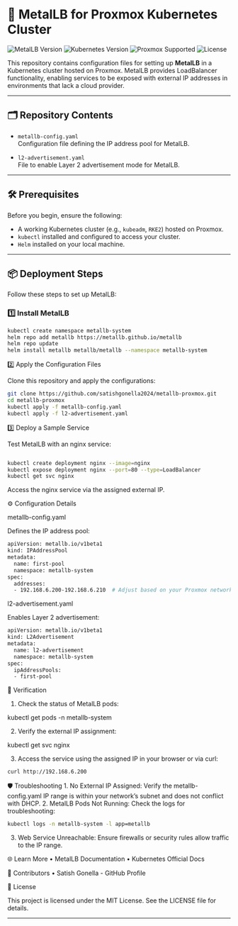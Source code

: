 # 🚀 MetalLB for Proxmox Kubernetes Cluster

![MetalLB Version](https://img.shields.io/badge/MetalLB-v0.13.10-blue)
![Kubernetes Version](https://img.shields.io/badge/Kubernetes-1.30.8-green)
![Proxmox Supported](https://img.shields.io/badge/Proxmox-Supported-brightgreen)
![License](https://img.shields.io/badge/License-MIT-lightgrey)

This repository contains configuration files for setting up **MetalLB** in a Kubernetes cluster hosted on Proxmox. MetalLB provides LoadBalancer functionality, enabling services to be exposed with external IP addresses in environments that lack a cloud provider.

---

## 🗂️ Repository Contents

- `metallb-config.yaml`  
   Configuration file defining the IP address pool for MetalLB.

- `l2-advertisement.yaml`  
   File to enable Layer 2 advertisement mode for MetalLB.

---

## 🛠️ Prerequisites

Before you begin, ensure the following:
- A working Kubernetes cluster (e.g., `kubeadm`, `RKE2`) hosted on Proxmox.
- `kubectl` installed and configured to access your cluster.
- `Helm` installed on your local machine.

---

## 📦 Deployment Steps

Follow these steps to set up MetalLB:

### 1️⃣ Install MetalLB
```bash
kubectl create namespace metallb-system
helm repo add metallb https://metallb.github.io/metallb
helm repo update
helm install metallb metallb/metallb --namespace metallb-system
```
2️⃣ Apply the Configuration Files

Clone this repository and apply the configurations:
```bash
git clone https://github.com/satishgonella2024/metallb-proxmox.git
cd metallb-proxmox
kubectl apply -f metallb-config.yaml
kubectl apply -f l2-advertisement.yaml
```

3️⃣ Deploy a Sample Service

Test MetalLB with an nginx service:
```bash

kubectl create deployment nginx --image=nginx
kubectl expose deployment nginx --port=80 --type=LoadBalancer
kubectl get svc nginx
```

Access the nginx service via the assigned external IP.

⚙️ Configuration Details

metallb-config.yaml

Defines the IP address pool:
```bash
apiVersion: metallb.io/v1beta1
kind: IPAddressPool
metadata:
  name: first-pool
  namespace: metallb-system
spec:
  addresses:
  - 192.168.6.200-192.168.6.210  # Adjust based on your Proxmox network
```

l2-advertisement.yaml

Enables Layer 2 advertisement:
```bash
apiVersion: metallb.io/v1beta1
kind: L2Advertisement
metadata:
  name: l2-advertisement
  namespace: metallb-system
spec:
  ipAddressPools:
  - first-pool
```
🧪 Verification
1.	Check the status of MetalLB pods:

kubectl get pods -n metallb-system


2.	Verify the external IP assignment:

kubectl get svc nginx


3.	Access the service using the assigned IP in your browser or via curl:
```bash
curl http://192.168.6.200
```
🛡️ Troubleshooting
	1.	No External IP Assigned:
Verify the metallb-config.yaml IP range is within your network’s subnet and does not conflict with DHCP.
	2.	MetalLB Pods Not Running:
Check the logs for troubleshooting:
```bash
kubectl logs -n metallb-system -l app=metallb
```

3.	Web Service Unreachable:
Ensure firewalls or security rules allow traffic to the IP range.

🌐 Learn More
	•	MetalLB Documentation
	•	Kubernetes Official Docs

👏 Contributors
	•	Satish Gonella - GitHub Profile

📝 License

This project is licensed under the MIT License. See the LICENSE file for details.

---
